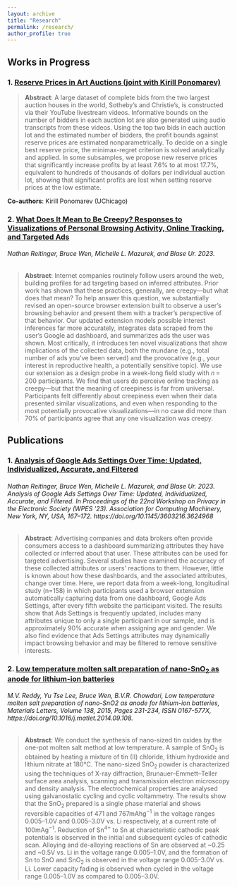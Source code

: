 ```yaml
---
layout: archive
title: "Research"
permalink: /research/
author_profile: true
---
```


<!-- {% if author.googlescholar %}
  You can also find my articles on <u><a href="{{author.googlescholar}}">my Google Scholar profile</a>.</u>
{% endif %}

{% include base_path %}

{% for post in site.publications reversed %}
  {% include archive-single.html %}
{% endfor %} -->

## Works in Progress

### 1. [Reserve Prices in Art Auctions (joint with Kirill Ponomarev)](../files/auction_paper.pdf)
> **Abstract**: A large dataset of complete bids from the two largest auction houses in the world, Sotheby’s and Christie’s, is constructed via their YouTube livestream videos. Informative bounds on the number of bidders in each auction lot are also generated using audio transcripts from these videos. Using the top two bids in each auction lot and the estimated number of bidders, the profit bounds against reserve prices are estimated nonparametrically. To decide on a single best reserve price, the minimax-regret criterion is solved analytically and applied. In some subsamples, we propose new reserve prices that significantly increase profits by at least 7.6% to at most 17.7%, equivalent to hundreds of thousands of dollars per individual auction lot, showing that significant profits are lost when setting reserve prices at the low estimate.

**Co-authors**: Kirill Ponomarev (UChicago)

### 2. [What Does It Mean to Be Creepy? Responses to Visualizations of Personal Browsing Activity, Online Tracking, and Targeted Ads](../files/PoPETs_2024_3-paper92.pdf)
<h6> Nathan Reitinger, Bruce Wen, Michelle L. Mazurek, and Blase Ur. 2023. </h6>

> **Abstract**: Internet companies routinely follow users around the web, building profiles for ad targeting based on inferred attributes. Prior work has shown that these practices, generally, are creepy—but what does that mean? To help answer this question, we substantially revised an open-source browser extension built to observe a user’s browsing behavior and present them with a tracker’s perspective of that behavior. Our updated extension models possible interest inferences far more accurately, integrates data scraped from the user’s Google ad dashboard, and summarizes ads the user was shown. Most critically, it introduces ten novel visualizations that show implications of the collected data, both the mundane (e.g., total number of ads you’ve been served) and the provocative (e.g., your interest in reproductive health, a potentially sensitive topic). We use our extension as a design probe in a week-long field study with 𝑛 = 200 participants. We find that users do perceive online tracking as creepy—but that the meaning of creepiness is far from universal. Participants felt differently about creepiness even when their data presented similar visualizations, and even when responding to the most potentially provocative visualizations—in no case did more than 70% of participants agree that any one visualization was creepy.


## Publications

### 1. [Analysis of Google Ads Settings Over Time: Updated, Individualized, Accurate, and Filtered](https://doi.org/10.1145/3603216.3624968)
<h6> Nathan Reitinger, Bruce Wen, Michelle L. Mazurek, and Blase Ur. 2023. Analysis of Google Ads Settings Over Time: Updated, Individualized, Accurate, and Filtered. In Proceedings of the 22nd Workshop on Privacy in the Electronic Society (WPES '23). Association for Computing Machinery, New York, NY, USA, 167–172. https://doi.org/10.1145/3603216.3624968 </h6>

> **Abstract**: Advertising companies and data brokers often provide consumers access to a dashboard summarizing attributes they have collected or inferred about that user. These attributes can be used for targeted advertising. Several studies have examined the accuracy of these collected attributes or users' reactions to them. However, little is known about how these dashboards, and the associated attributes, change over time. Here, we report data from a week-long, longitudinal study (n=158) in which participants used a browser extension automatically capturing data from one dashboard, Google Ads Settings, after every fifth website the participant visited. The results show that Ads Settings is frequently updated, includes many attributes unique to only a single participant in our sample, and is approximately 90% accurate when assigning age and gender. We also find evidence that Ads Settings attributes may dynamically impact browsing behavior and may be filtered to remove sensitive interests.



### 2. [Low temperature molten salt preparation of nano-SnO<sub>2</sub> as anode for lithium-ion batteries](https://doi.org/10.1016/j.matlet.2014.09.108)
<h6> M.V. Reddy, Yu Tse Lee, Bruce Wen, B.V.R. Chowdari, Low temperature molten salt preparation of nano-SnO2 as anode for lithium-ion batteries,
Materials Letters,
Volume 138,
2015,
Pages 231-234,
ISSN 0167-577X,
https://doi.org/10.1016/j.matlet.2014.09.108.
</h6>

> **Abstract**: We conduct the synthesis of nano-sized tin oxides by the one-pot molten salt method at low temperature. A sample of SnO<sub>2</sub> is obtained by heating a mixture of tin (II) chloride, lithium hydroxide and lithium nitrate at 180°C. The nano-sized SnO<sub>2</sub> powder is characterized using the techniques of X-ray diffraction, Brunauer–Emmett–Teller surface area analysis, scanning and transmission electron microscopy and density analysis. The electrochemical properties are analysed using galvanostatic cycling and cyclic voltammetry. The results show that the SnO<sub>2</sub> prepared is a single phase material and shows reversible capacities of 471 and 767mAhg<sup>−1</sup> in the voltage ranges 0.005–1.0V and 0.005–3.0V vs. Li respectively, at a current rate of 100mAg<sup>−1</sup>. Reduction of Sn<sup>4+</sup> to Sn at characteristic cathodic peak potentials is observed in the initial and subsequent cycles of cathodic scan. Alloying and de-alloying reactions of Sn are observed at ~0.25 and ~0.5V vs. Li in the voltage range 0.005–1.0V, and the formation of Sn to SnO and SnO<sub>2</sub> is observed in the voltage range 0.005–3.0V vs. Li. Lower capacity fading is observed when cycled in the voltage range 0.005–1.0V as compared to 0.005–3.0V.

